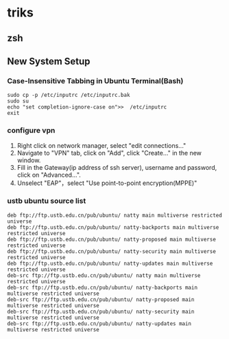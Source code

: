 triks
=====
## zsh
## New System Setup
### Case-Insensitive Tabbing in Ubuntu Terminal(Bash)
    sudo cp -p /etc/inputrc /etc/inputrc.bak
    sudo su
    echo "set completion-ignore-case on">>  /etc/inputrc
    exit
    
### configure vpn
1. Right click on network manager, select "edit connections..."
2. Navigate to "VPN" tab, click on "Add", click "Create..." in the new window.
3. Fill in the Gateway(ip address of ssh server), username and password, click on "Advanced...".
4. Unselect "EAP"，select "Use point-to-point encryption(MPPE)"

### ustb ubuntu source list
    deb ftp://ftp.ustb.edu.cn/pub/ubuntu/ natty main multiverse restricted universe
    deb ftp://ftp.ustb.edu.cn/pub/ubuntu/ natty-backports main multiverse restricted universe
    deb ftp://ftp.ustb.edu.cn/pub/ubuntu/ natty-proposed main multiverse restricted universe
    deb ftp://ftp.ustb.edu.cn/pub/ubuntu/ natty-security main multiverse restricted universe
    deb ftp://ftp.ustb.edu.cn/pub/ubuntu/ natty-updates main multiverse restricted universe
    deb-src ftp://ftp.ustb.edu.cn/pub/ubuntu/ natty main multiverse restricted universe
    deb-src ftp://ftp.ustb.edu.cn/pub/ubuntu/ natty-backports main multiverse restricted universe
    deb-src ftp://ftp.ustb.edu.cn/pub/ubuntu/ natty-proposed main multiverse restricted universe
    deb-src ftp://ftp.ustb.edu.cn/pub/ubuntu/ natty-security main multiverse restricted universe
    deb-src ftp://ftp.ustb.edu.cn/pub/ubuntu/ natty-updates main multiverse restricted universe